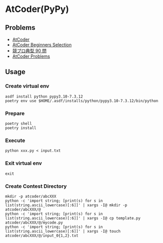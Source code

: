 # AtCoder(PyPy)

## Problems

- [AtCoder](https://atcoder.jp/home)
- [AtCoder Beginners Selection](https://atcoder.jp/contests/abs/tasks)
- [競プロ典型 90 問](https://atcoder.jp/contests/typical90)
- [AtCoder Problems](https://kenkoooo.com/atcoder/#/table/)

## Usage

### Create virtual env

```
asdf install python pypy3.10-7.3.12
poetry env use $HOME/.asdf/installs/python/pypy3.10-7.3.12/bin/python
```

### Prepare

```
poetry shell
poetry install
```

### Execute

```
python xxx.py < input.txt
```

### Exit virtual env

```
exit
```

### Create Contest Directory

```
mkdir -p atcoder/abcXXX
python -c 'import string; [print(s) for s in list(string.ascii_lowercase)[:6]]' | xargs -I@ mkdir -p atcoder/abcXXX/@
python -c 'import string; [print(s) for s in list(string.ascii_lowercase)[:6]]' | xargs -I@ cp template.py atcoder/abcXXX/@/mycode.py
python -c 'import string; [print(s) for s in list(string.ascii_lowercase)[:6]]' | xargs -I@ touch atcoder/abcXXX/@/input_0{1,2}.txt
```
